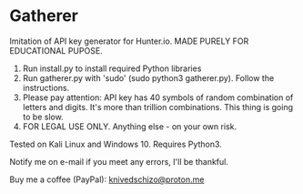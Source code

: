 # Gatherer
Imitation of API key generator for Hunter.io. MADE PURELY FOR EDUCATIONAL PUPOSE.

1. Run install.py to install required Python libraries
2. Run gatherer.py with 'sudo' (sudo python3 gatherer.py). Follow the instructions.
3. Please pay attention: API key has 40 symbols of random combination of letters and digits. It's more than trillion combinations. This thing is going to be slow.
4. FOR LEGAL USE ONLY. Anything else - on your own risk.

Tested on Kali Linux and Windows 10.
Requires Python3.

Notify me on e-mail if you meet any errors, I'll be thankful.

Buy me a coffee (PayPal):
knivedschizo@proton.me
